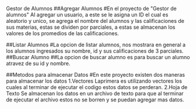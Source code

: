 Gestor de Alumnos
##Agregar Alumnos
#En el proyecto de "Gestor de alumnos" Al agregar un usuario, a este se le asigna un ID el cual es aleatorio y unico, se agrega el nombre del alumnos y las calificaciones de sus materias,
estas se dividen por parciales, a estas se almacenan los valores de los promedios de las calificaciones.

##Listar Alumnos
#La opcion de listar alumnos, nos mostrara en general a los alumnos ingresados su nombre, id y sus calificaciones de 3 parciales.
##Buscar Alumno
##La opcion de buscar alumno es para buscar un alumno atravez de su id y nombre. 

##Metodos para almacenar Datos
#En este proyecto existen dos maneras para almacenar los datos
1.Vectores
Laprimera es utilizando vectores los cuales al terminar de ejecutar el codigo estos datos se perderan. 
2.Hoja de Texto 
Se almacenan los datos en un archivo de texto para que al terminar de ejecutar el archivo estos no se borren y se puedan agregar mas datos.
